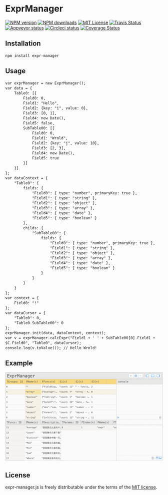 # ExprManager

[![NPM version][npm-version-image]][npm-url] [![NPM downloads][npm-downloads-image]][npm-url] [![MIT License][license-image]][license-url] [![Travis Status][travis-image]][travis-url] [![Appveyor status][appveyor-image]][appveyor-url] [![Circleci status][circleci-image]][circleci-url] [![Coverage Status][coverage-image]][coverage-url]

## Installation
	npm install expr-manager

## Usage
    var exprManager = new ExprManager();
    var data = {
        Table0: [{
            Field0: 0,
            Field1: "Hello",
            Field2: {key: "i", value: 0},
            Field3: [0, 1],
            Field4: new Date(),
            Field5: false,
            SubTable00: [{
                Field0: 0,
                Field1: "Wrold",
                Field2: {key: "j", value: 10},
                Field3: [2, 3],
                Field4: new Date(),
                Field5: true
            }]
        }]
    };
    var dataContext = {
        "Table0": {
            fields: {
                "Field0": { type: "number", primaryKey: true },
                "Field1": { type: "string" },
                "Field2": { type: "object" },
                "Field3": { type: "array" },
                "Field4": { type: "date" },
                "Field5": { type: "boolean" }
            },
            childs: {
                "SubTable00": {
                    fields: {
                        "Field0": { type: "number", primaryKey: true },
                        "Field1": { type: "string" },
                        "Field2": { type: "object" },
                        "Field3": { type: "array" },
                        "Field4": { type: "date" },
                        "Field5": { type: "boolean" }
                    }
                }
            }
        }
    };
    var context = {
        Field0: "!"
    };
    var dataCursor = {
        "Table0": 0,
        "Table0.SubTable00": 0
    };
    exprManager.init(data, dataContext, context);
    var v = exprManager.calcExpr("Field1 + ' ' + SubTable00[0].Field1 + $C.Field0", "Table0", dataCursor);
    console.log(v.toValue()); // Hello Wrold!

## Example
![](docs/preview.gif)

## License

expr-manager.js is freely distributable under the terms of the [MIT license](https://github.com/X37ddV/expr-manager/blob/master/LICENSE).

[license-image]: http://img.shields.io/badge/license-MIT-blue.svg?style=flat
[license-url]: LICENSE

[npm-url]: https://npmjs.org/package/expr-manager
[npm-version-image]: http://img.shields.io/npm/v/expr-manager.svg?style=flat
[npm-downloads-image]: http://img.shields.io/npm/dm/expr-manager.svg?style=flat

[travis-url]: https://travis-ci.org/X37ddV/expr-manager
[travis-image]: https://api.travis-ci.org/shinnn/gulp-gh-pages.svg?branch=master

[appveyor-url]: https://ci.appveyor.com/project/X37ddV/expr-manager/branch/master
[appveyor-image]: https://ci.appveyor.com/api/projects/status/cvtwkjnatev9rluq/branch/master?svg=true

[circleci-image]: https://img.shields.io/circleci/project/X37ddV/expr-manager/master.svg
[circleci-url]: https://circleci.com/gh/X37ddV/expr-manager/tree/master

[coverage-url]: https://coveralls.io/github/X37ddV/expr-manager?branch=master
[coverage-image]: https://coveralls.io/repos/github/X37ddV/expr-manager/badge.svg?branch=master
